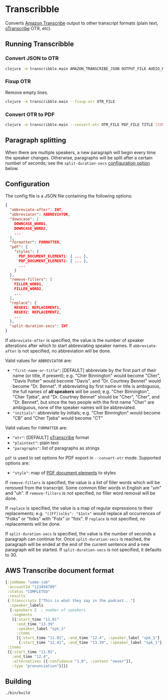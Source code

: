 # Transcribble

Converts [Amazon Transcribe](https://docs.aws.amazon.com/transcribe/latest/dg/what-is-transcribe.html) output to other transcript formats (plain text, [oTranscribe](https://otranscribe.com) OTR, etc).

## Running Transcribble

### Convert JSON to OTR

```sh
clojure -m transcribble.main AMAZON_TRANSCRIBE_JSON OUTPUT_FILE AUDIO_FILE SPEAKERS [CONFIG_FILE]
```

### Fixup OTR

Remove empty lines.

```sh
clojure -m transcribble.main --fixup-otr OTR_FILE
```

### Convert OTR to PDF

```sh
clojure -m transcribble.main --convert-otr OTR_FILE PDF_FILE TITLE [CONFIG_FILE]
```

## Paragraph splitting

When there are multiple speakers, a new paragraph will begin every time the
speaker changes. Otherwise, paragraphs will be split after a certain number of
seconds; see the `split-duration-secs` [configuration option](#configuration)
below.

## Configuration

The config file is a JSON file containing the following options:

```json
{
  "abbreviate-after": INT,
  "abbreviator": ABBREVIATOR,
  "downcase": [
    DOWNCASE_WORD1,
    DOWNCASE_WORD2,
    ...
  ],
  "formatter": FORMATTER,
  "pdf": {
    "styles": {
      PDF_DOCUMENT_ELEMENT1: { ... },
      PDF_DOCUMENT_ELEMENT2: { ... },
      ...
    }
  },
  "remove-fillers": [
    FILLER_WORD1,
    FILLER_WORD2,
    ...
  ],
  "replace": {
    REGEX1: REPLACEMENT1,
    REGEX2: REPLACEMENT2,
    ...
  },
  "split-duration-secs": INT
}
```

If `abbreviate-after` is specified, the value is the number of speaker
alterations after which to start abbreviating speaker names. If
`abbreviate-after` is not specified, no abbreviation will be done.

Valid values for `ABBREVIATOR` are:
- `"first-name-or-title"`: [DEFAULT] abbreviate by the first part of their name
  (or title, if present); e.g. "Cher Binnington" would become "Cher", "Davis
  Potter" would become "Davis", and "Dr. Courtney Bennet" would become "Dr.
  Bennet". If abbreviating by first name or title is ambiguous, the full names
  of **all speakers** will be used; e.g. "Cher Binnington", "Cher Tjeba", and
  "Dr. Courtney Bennet" should be "Cher", "Cher", and "Dr. Bennet", but since
  the two people with the first name "Cher" are ambiguous, none of the speaker
  names will be abbreviated.
- `"initials"`: abbreviate by initials; e.g. "Cher Binnington" would become "CB"
  and "Cher Tjeba" would become "CT"

Valid values for `FORMATTER` are:
- `"otr"`: [DEFAULT] [oTranscribe](https://otranscribe.com) format
- `"plaintext"`: plain text
- `"paragraphs"`: list of paragraphs as strings

`pdf` is used to set options for PDF export in `--convert-otr` mode. Supported
options are:
- `"style"`: map of [PDF document
  elements](https://github.com/clj-pdf/clj-pdf#document-elements) to styles

If `remove-fillers` is specified, the value is a list of filler words which will
be removed from the transcript. Some common filler words in English are "um" and
"uh". If `remove-fillers` is not specified, no filler word removal will be done.

If `replace` is specified, the value is a map of regular expressions to their
replacements; e.g. `"([Ff])olks": "$1olx"` would replace all occurrences of
"Folks" or "folks" with "Folx" or "folx". If `replace` is not specified, no
replacements will be done.

If `split-duration-secs` is specified, the value is the number of seconds a
paragraph can continue for. Once `split-duration-secs` is reached, the paragraph
will be ended at the end of the current sentence and a new paragraph will be
started. If `split-duration-secs` is not specified, it defaults to 30.

## AWS Transcribe document format

```clj
{:jobName "some-job"
 :accountId "123456789"
 :status "COMPLETED"
 :results
 {:transcripts ["This is what they say in the podcast..."]
  :speaker_labels
  {:speakers 2  ; number of speakers
   :segments
   [{:start_time "11.91"
     :end_time "13.39"
     :speaker_label "spk_1"
     :items
     [{:start_time "11.91", :end_time "12.4", :speaker_label "spk_1"}
      {:start_time "12.41", :end_time "13.39", :speaker_label "spk_1"}]}]}
 :items
 [{:start_time "11.91",
   :end_time "12.4",
   :alternatives [{:confidence "1.0", :content "never"}],
   :type "pronunciation"}]}}
```

## Building

```bash
./bin/build
```
